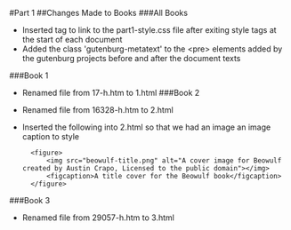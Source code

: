 #Part 1
##Changes Made to Books
###All Books

- Inserted tag to link to the part1-style.css file after exiting style tags at the start of each document
- Added the class 'gutenburg-metatext' to the \<pre> elements added by the gutenburg projects before and after the document texts  

###Book 1

- Renamed file from 17-h.htm to 1.html
###Book 2

- Renamed file from 16328-h.htm to 2.html
- Inserted the following into 2.html so that we had an image an image caption to style

        <figure>
            <img src="beowulf-title.png" alt="A cover image for Beowulf created by Austin Crapo, Licensed to the public domain"></img>
            <figcaption>A title cover for the Beowulf book</figcaption>
        </figure>

###Book 3

- Renamed file from 29057-h.htm to 3.html
